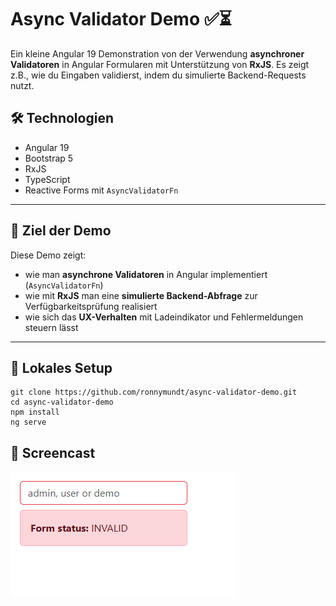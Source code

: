 # Async Validator Demo ✅⏳

Ein kleine Angular 19 Demonstration von der Verwendung **asynchroner Validatoren** in Angular 
Formularen mit Unterstützung von **RxJS**. Es zeigt z.B., 
wie du Eingaben validierst, indem du simulierte Backend-Requests nutzt.

## 🛠️ Technologien

- Angular 19
- Bootstrap 5
- RxJS
- TypeScript
- Reactive Forms mit `AsyncValidatorFn`

---

## 🎯 Ziel der Demo

Diese Demo zeigt:

- wie man **asynchrone Validatoren** in Angular implementiert (`AsyncValidatorFn`)
- wie mit **RxJS** man eine **simulierte Backend-Abfrage** zur Verfügbarkeitsprüfung realisiert
- wie sich das **UX-Verhalten** mit Ladeindikator und Fehlermeldungen steuern lässt

---

## 🚀 Lokales Setup

```
git clone https://github.com/ronnymundt/async-validator-demo.git
cd async-validator-demo
npm install
ng serve
```

## 🎥 Screencast

![Screencast](/src/assets/screencast.gif)
